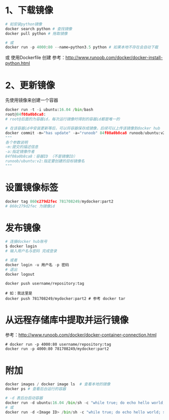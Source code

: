 # 1、下载镜像

```python
# 如安装python镜像
docker search python # 查找镜像
docker pull python # 拖取镜像

# 或 
docker run -p 4000:80 --name=python3.5 python # 如果本地不存在会自动下载

```
或 使用Dockerfile 创建
参考：http://www.runoob.com/docker/docker-install-python.html

# 2、更新镜像
先使用镜像来创建一个容器

```python
docker run -t -i ubuntu:16.04 /bin/bash
root@84f08a0b8ca8: 
# root@后面的为容器id，每次运行镜像时得到的容器id都是唯一的

# 在该容器id中安装更新等后，可以将容器保存成镜像，后续可以上传该镜像到docker hub
docker commit -m="has update" -a="runoob" 84f08a0b8ca8 runoob/ubuntu:v2
"""
各个参数说明
-m:提交的描述信息
-a:指定镜像作者
84f08a0b8ca8：容器ID （不是镜像ID）
runoob/ubuntu:v2:指定要创建的目标镜像名
"""
```
# 设置镜像标签

```python
docker tag 860c279d2fec 781708249/mydocker:part2
# 860c279d2fec 为镜像id
```

# 发布镜像

```python
# 连接docker hub账号
$ docker login
# 输入用户名与密码 完成登录

# 或者
docker login -u 用户名 -p 密码
# 退出
docker logout
```

```
docker push username/repository:tag

# 如：我这里是
docker push 781708249/mydocker:part2 # 参考 docker tar 
```

# 从远程存储库中提取并运行镜像
参考：http://www.runoob.com/docker/docker-container-connection.html
```
# docker run -p 4000:80 username/repository:tag
docker run -p 4000:80 781708249/mydocker:part2
```

# 附加

```python
docker images / docker image ls  # 查看本地的镜像
docker ps # 查看后台运行的容器

# -d 表后台启动容器
docker run -d ubuntu:16.04 /bin/sh -c "while true; do echo hello world; sleep 1; done"
# 或
docker run -d <Image ID> /bin/sh -c "while true; do echo hello world; sleep 1; done"
```
